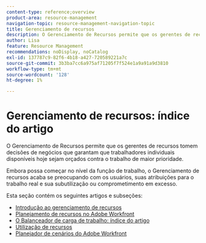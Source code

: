 ```yaml
---
content-type: reference;overview
product-area: resource-management
navigation-topic: resource-management-navigation-topic
title: Gerenciamento de recursos
description: O Gerenciamento de Recursos permite que os gerentes de recursos tomem decisões de negócios que garantam que trabalhadores individuais disponíveis hoje sejam orçados contra o trabalho de maior prioridade. Embora possa começar no nível da função de trabalho, o Gerenciamento de recursos acaba se preocupando com os usuários e sua subutilização ou comprometimento excessivo.
author: Lisa
feature: Resource Management
recommendations: noDisplay, noCatalog
exl-id: 137787c9-82f6-4b18-a427-720589221a7c
source-git-commit: 3b3ba7cc6a975af71205f7f524e1a9a91a9d3810
workflow-type: tm+mt
source-wordcount: '128'
ht-degree: 1%

---
```


# Gerenciamento de recursos: índice do artigo

<!--Audited: 01/2024-->

O Gerenciamento de Recursos permite que os gerentes de recursos tomem decisões de negócios que garantam que trabalhadores individuais disponíveis hoje sejam orçados contra o trabalho de maior prioridade.

Embora possa começar no nível da função de trabalho, o Gerenciamento de recursos acaba se preocupando com os usuários, suas atribuições para o trabalho real e sua subutilização ou comprometimento em excesso.

Esta seção contém os seguintes artigos e subseções:

* [Introdução ao gerenciamento de recursos](../../resource-mgmt/resource-mgmt-overview/get-started-resource-management.md)
* [Planejamento de recursos no Adobe Workfront](/help/quicksilver/resource-mgmt/resource-planning/resource-planning-overview.md)
* [O Balanceador de carga de trabalho: índice do artigo](/help/quicksilver/resource-mgmt/workload-balancer/workload-balancer.md)
* [Utilização de recursos](/help/quicksilver/resource-mgmt/resource-utilization/resource-utilization.md)
* [Planejador de cenários do Adobe Workfront](/help/quicksilver/scenario-planner/scenario-planning.md)




